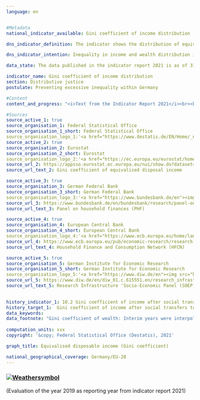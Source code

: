 ```yaml
---
language: en    


#Metadata    
national_indicator_available: Gini coefficient of income distribution    

dns_indicator_definition: The indicator shows the distribution of equivalised disposable income per person using Gini coefficients.    

dns_indicator_intention: Inequality in income and wealth distribution is a generally accepted component of a dynamic market economy. However, the income and wealth gap must remain moderate and social inclusion be guaranteed for all. The goal is to keep the Gini coefficient of equivalised disposable income below the EU average by means of suitable framework conditions as well as a targeted re-distribution of income through taxes and social benefits.    

data_state: The data published in the indicator report 2021 is as of 31.12.2020. The data shown on the DNS-Online-Platform is updated regularly, so that more current data may be available online than published in the indicator report 2021.    

indicator_name: Gini coefficient of income distribution    
section: Distributive justice    
postulate: Preventing excessive inequality within Germany    

#Content    
content_and_progress: "<i>Text from the Indicator Report 2021</i><br><br>The Gini coefficient is a statistical measure of income inequality. It has a value between 0 and 1. The value 0 means that every person has exactly the same income whereas the value 1 indicates that only one person receives all the income, thereby representing a situation of maximum income inequality. However, the Gini coefficient of income distribution does not take into account which sources are used to generate income (e.g. wages, income from rent or income from capital).<br><br><br><br>The equivalised income is a value derived from the total income of a household and the number and age of the people living from this income. With the help of an equivalence scale, the incomes are weighted according to household size and composition, as the shared use of living space and household appliances results in efficiency gains. This approach makes it possible to compare incomes irrespective of the household size or the age of the household members because the equivalised income is allocated equally to each household member. The equivalised disposable income is a household’s income including social transfers, after taxes and other deductions, and is therefore the income available for expenditures and savings. A distinction must be made between this measure and the equivalised income before social transfers on the one hand, which looks at the disposable income without possible social transfers (e.g. unemployment benefits, housing assistance), and market income on the other, which is calculated before taxes, social contributions and social benefits.<br><br><br><br>The initial data for equivalised income are taken from the Europe-wide harmonised annual statistics on income and living conditions (EU-SILC), the data on income distribution come from the “Household Finance and Consumption Survey” (HFCS) conducted at irregular intervals by the European Central Bank. The fact that households with high income and extensive assets are under-represented in voluntary sample surveys is methodologically compensated for. Therefore, the values for income as well as for assets in Germany are comparable to those of Europe and the Eurozone in terms of methodology. Beyond this, no equivalent, methodologically harmonised and verifiable internationally comparative values are available. Since EU-SILC is not yet drawn upon to calculate a Gini coefficient for market income, data from the German Socio-Economic Panel (SOEP) of the German Institute for Economic Research are used for this purpose.<br><br><br><br>As in previous years, the Gini coefficient of the equivalised disposable income for Germany (0.295) almost equals that for the European Union (0.308) and shows a stable pattern over the years. Thus, there are no significant differences in income distribution between Germany and Europe. Furthermore, the Gini coefficient of the equivalised disposable income is well below the Gini coefficient of the equivalised disposable income before social benefits without pensions (0.295 as compared with 0.359). As expected, the Gini coefficient of market income was even higher at 0.504 (2015). In Germany, social benefits, social insurance and taxes thus contribute considerably to reducing inequalities in disposable income.<br><br><br><br>Turning to the corresponding Gini coefficient (2014: 0.76), wealth in Germany is much less evenly distributed than income. In this context, hardly any change can be detected over time (2010: 0.76). The gap to the respective European value (Eurozone 2010: 0.69) is substantial. However, the impression of there being a disproportionately high wealth inequality is qualified by several factors not covered by the Gini coefficient. For instance, the evaluation of wealth does not take into account future pension entitlements. In addition, due to the stricter protection of tenants’ rights, people in Germany are more likely to rent than own their homes, compared to other European countries."    

#Sources    
source_active_1: true
source_organisation_1: Federal Statistical Office
source_organisation_1_short: Federal Statistical Office
source_organisation_logo_1:'<a href="https://www.destatis.de/EN/Home/_node.html"><img src="https://g205sdgs.github.io/sdg-indicators/public/logosEn/destatis.png" alt=" Federal Statistical Office" title="Click here to visit the homepage of the organization" style="border: transparent"/></a>'
source_active_2: true
source_organisation_2: Eurostat
source_organisation_2_short: Eurostat
source_organisation_logo_2:'<a href="https://ec.europa.eu/eurostat/home"><img src="https://g205sdgs.github.io/sdg-indicators/public/logosEn/eurostat.png" alt=" Eurostat" title="Click here to visit the homepage of the organization" style="border: transparent"/></a>'
source_url_2: https://appsso.eurostat.ec.europa.eu/nui/show.do?dataset=ilc_di12&lang=en                        
source_url_text_2: Gini coefficient of equivalised disposal income                        

source_active_3: true
source_organisation_3: German Federal Bank
source_organisation_3_short: German Federal Bank
source_organisation_logo_3:'<a href="https://www.bundesbank.de/en"><img src="https://g205sdgs.github.io/sdg-indicators/public/logosEn/bundesbank.png" alt=" German Federal Bank" title="Click here to visit the homepage of the organization" style="border: transparent"/></a>'
source_url_3: https://www.bundesbank.de/en/bundesbank/research/panel-on-household-finances                        
source_url_text_3: Panel on household finances (PHF)                        

source_active_4: true
source_organisation_4: European Central Bank
source_organisation_4_short: European Central Bank
source_organisation_logo_4:'<a href="https://www.ecb.europa.eu/home/languagepolicy/html/index.en.html"><img src="https://g205sdgs.github.io/sdg-indicators/public/logosEn/ezb.png" alt=" European Central Bank" title="Click here to visit the homepage of the organization" style="border: transparent"/></a>'
source_url_4: https://www.ecb.europa.eu/pub/economic-research/research-networks/html/researcher_hfcn.en.html                        
source_url_text_4: Household Finance and Consumption Network (HFCN)                        

source_active_5: true
source_organisation_5: German Institute for Economic Research
source_organisation_5_short: German Institute for Economic Research
source_organisation_logo_5:'<a href="https://www.diw.de/en"><img src="https://g205sdgs.github.io/sdg-indicators/public/logosEn/diw.png" alt=" German Institute for Economic Research" title="Click here to visit the homepage of the organization" style="border: transparent"/></a>'
source_url_5: https://www.diw.de/en/diw_01.c.615551.en/research_infrastructure__socio-economic_panel__soep.html                        
source_url_text_5: Research Infrastructure 'Socio-Economic Panel (SOEP)'                        
    

history_indicator_1: 10.2 Gini coefficient of income after social transfers                    
history_target_1:  Gini coefficient of income after social transfers to be below the EU28 figure by 2030    
data_keywords:    
data_footnote: "Gini coefficient of wealth: Interim years were interpolated; Social transfers do not include pensions; Gini coefficient of equivalised disposable income: to 2009 EU-27, from 2010 EU-28"    
    
computation_units: xxx    
copyright: '&copy; Federal Statistical Office (Destatis), 2021'    

graph_title: Equivalised disposable income (Gini coefficient)    

national_geographical_coverage: Germany/EU-28    
---    
```

<div>
  <div class="my-header">
    <h3>
      <a href="https://sustainabledevelopment-deutschland.github.io/en/status/"><img src="https://g205sdgs.github.io/sdg-indicators/public/Wettersymbole/Sonne.png" title="If the trend continues, the target value will be met or the difference between the target value and the current value will be less than 5&nbsp;%" alt="Weathersymbol" />
      </a>
    </h3>
  </div>
  <div class="my-header-note">
    <span> (Evaluation of the year 2019 as reporting year from indicator report 2021)</span>
  </div>
</div>